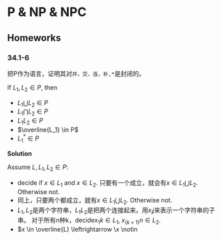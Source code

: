 # P & NP & NPC


## Homeworks

### 34.1-6

把P作为语言，证明其对`并，交，连，补,*`是封闭的。

If $L_1,L_2 \in P$, then

* $L_1 \bigcup L_2 \in P$
* $L_1 \bigcap L_2 \in P$
* $L_1 L_2 \in P$
* $\overline{L_1} \in P$
* $L_1^* \in P$

**Solution**

Assume $L,L_1,L_2 \in P$:

* decide if $x \in L_1$ and $x \in L_2$. 只要有一个成立，就会有$x \in L_1 \bigcup L_2$. Otherwise not.
* 同上，只要两个都成立，就有$x \in L_1 \bigcup L_2$. Otherwise not.
* $L_1,L_2$是两个字符串，$L_1L_2$是把两个连接起来。用$x_ij$来表示一个字符串的子串。
对于所有n种k，decide$x_1k \in L_1$, $x_(k+1)n \in L_2$.
* $x \in \overline{L} \leftrightarrow \x \notin 
